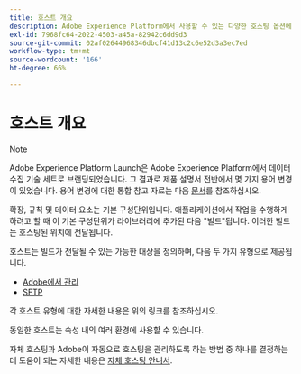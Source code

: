 ```yaml
---
title: 호스트 개요
description: Adobe Experience Platform에서 사용할 수 있는 다양한 호스팅 옵션에 대해 알아봅니다.
exl-id: 7968fc64-2022-4503-a45a-82942c6dd9d3
source-git-commit: 02af02644968346dbcf41d13c2c6e52d3a3ec7ed
workflow-type: tm+mt
source-wordcount: '166'
ht-degree: 66%

---
```


# 호스트 개요

>[!NOTE]
>
>Adobe Experience Platform Launch은 Adobe Experience Platform에서 데이터 수집 기술 세트로 브랜딩되었습니다. 그 결과로 제품 설명서 전반에서 몇 가지 용어 변경이 있었습니다. 용어 변경에 대한 통합 참고 자료는 다음 [문서](../../../term-updates.md)를 참조하십시오.

확장, 규칙 및 데이터 요소는 기본 구성단위입니다. 애플리케이션에서 작업을 수행하게 하려고 할 때 이 기본 구성단위가 라이브러리에 추가된 다음 &quot;빌드&quot;됩니다. 이러한 빌드는 호스팅된 위치에 전달됩니다.

호스트는 빌드가 전달될 수 있는 가능한 대상을 정의하며, 다음 두 가지 유형으로 제공됩니다.

* [Adobe에서 관리](./managed-by-adobe-host.md)
* [SFTP](./sftp-host.md)

각 호스트 유형에 대한 자세한 내용은 위의 링크를 참조하십시오.

동일한 호스트는 속성 내의 여러 환경에 사용할 수 있습니다.

자체 호스팅과 Adobe이 자동으로 호스팅을 관리하도록 하는 방법 중 하나를 결정하는 데 도움이 되는 자세한 내용은 [자체 호스팅 안내서](./self-hosting-libraries.md).
